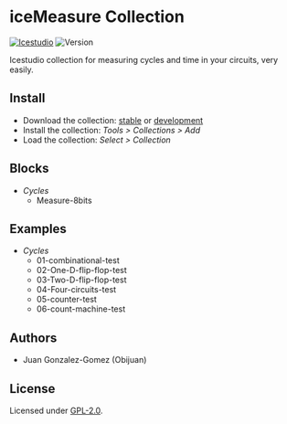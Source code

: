 # iceMeasure Collection

[![Icestudio](https://img.shields.io/badge/collection-icestudio-blue.svg)](https://github.com/FPGAwars/icestudio)
![Version](https://img.shields.io/badge/version-v0.1.0-orange.svg)

Icestudio collection for measuring cycles and time in your circuits, very easily.

## Install

* Download the collection: [stable](https://github.com/FPGAwars/iceMeasure/archive/v0.1.0.zip) or [development](https://github.com/FPGAwars/iceMeasure/archive/master.zip)
* Install the collection: *Tools > Collections > Add*
* Load the collection: *Select > Collection*

## Blocks
* *Cycles*
  * Measure-8bits

## Examples
* *Cycles*
  * 01-combinational-test
  * 02-One-D-flip-flop-test
  * 03-Two-D-flip-flop-test
  * 04-Four-circuits-test
  * 05-counter-test
  * 06-count-machine-test


## Authors
* Juan Gonzalez-Gomez (Obijuan)


## License

Licensed under [GPL-2.0](https://opensource.org/licenses/GPL-2.0).
